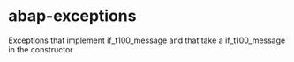 # abap-exceptions

Exceptions that implement if_t100_message and that take a if_t100_message in the constructor
